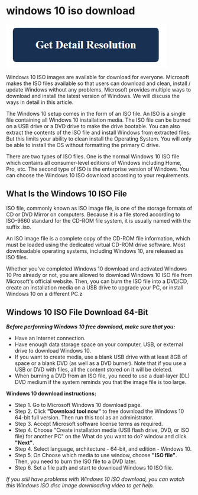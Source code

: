 # windows 10 iso download

[![windows 10 iso download](get-detail.png)](https://icncomputer.com/windows-10-download-iso/)

Windows 10 ISO images are available for download for everyone. Microsoft makes the ISO files available so that users can download and clean, install / update Windows without any problems. Microsoft provides multiple ways to download and install the latest version of Windows. We will discuss the ways in detail in this article.

The Windows 10 setup comes in the form of an ISO file. An ISO is a single file containing all Windows 10 installation media. The ISO file can be burned on a USB drive or a DVD drive to make the drive bootable. You can also extract the contents of the ISO file and install Windows from extracted files. But this limits your ability to clean install the Operating System. You will only be able to install the OS without formatting the primary C drive.

There are two types of ISO files. One is the normal Windows 10 ISO file which contains all consumer-level editions of Windows including Home, Pro, etc. The second type of ISO is the enterprise version of Windows. You can choose the Windows 10 ISO download according to your requirements.

## What Is the Windows 10 ISO File

ISO file, commonly known as ISO image file, is one of the storage formats of CD or DVD Mirror on computers. Because it is a file stored according to ISO-9660 standard for the CD-ROM file system, it is usually named with the suffix .iso.

An ISO image file is a complete copy of the CD-ROM file information, which must be loaded using the dedicated virtual CD-ROM drive software. Most downloadable operating systems, including Windows 10, are released as ISO files.

Whether you've completed Windows 10 download and activated Windows 10 Pro already or not, you are allowed to download Windows 10 ISO file from Microsoft's official website. Then, you can burn the ISO file into a DVD/CD, create an installation media on a USB drive to upgrade your PC, or install Windows 10 on a different PC.z

## Windows 10 ISO File Download 64-Bit 

**_Before performing Windows 10 free download, make sure that you:_**

* Have an Internet connection.
* Have enough data storage space on your computer, USB, or external drive to download Windows 10.
* If you want to create media, use a blank USB drive with at least 8GB of space or a blank DVD (as well as a DVD burner). Note that if you use a USB or DVD with files, all the content stored on it will be deleted.
* When burning a DVD from an ISO file, you need to use a dual-layer (DL) DVD medium if the system reminds you that the image file is too large.

**Windows 10 download instructions:**

* Step 1. Go to Microsoft Windows 10 download page.  
* Step 2. Click **"Download tool now"** to free download the Windows 10 64-bit full version. Then run this tool as an administrator.
* Step 3. Accept Microsoft software license terms as required.
* Step 4. Choose "Create installation media (USB flash drive, DVD, or ISO file) for another PC" on the What do you want to do? window and click **"Next"**.
* Step 4. Select language, architecture - 64-bit, and edition - Windows 10.
* Step 5. On Choose which media to use window, choose **"ISO file"**. Then, you need to burn the ISO file to a DVD later. 
* Step 6. Set a file path and start to download Windows 10 ISO file.  

_If you still have problems with Windows 10 ISO download, you can watch this Windows ISO disc image downloading video to get help._
